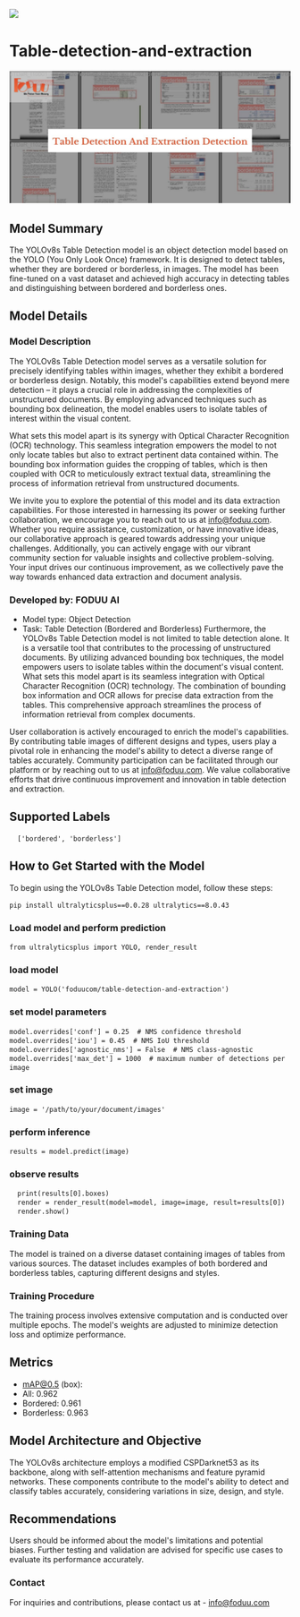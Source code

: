 [![](https://img.shields.io/badge/hugging_face-space-yellow)](https://huggingface.co/spaces/foduucom/table-extraction-yolov8)
# **Table-detection-and-extraction**

![](https://github.com/foduucom/table-detection-and-extraction/blob/main/thumbnail.jpg)
## Model Summary
  The YOLOv8s Table Detection model is an object detection model based on the YOLO (You Only Look Once) framework. It is designed to detect tables, whether they are bordered or borderless, in images. The model has been fine-tuned on a vast dataset and achieved high accuracy in detecting tables and distinguishing between bordered and borderless ones.

## Model Details

### Model Description
  The YOLOv8s Table Detection model serves as a versatile solution for precisely identifying tables within images, whether they exhibit a bordered or borderless design. Notably, this model's capabilities extend beyond mere detection – it plays a crucial role in addressing the complexities of unstructured documents. By employing advanced techniques such as bounding box delineation, the model enables users to isolate tables of interest within the visual content.

What sets this model apart is its synergy with Optical Character Recognition (OCR) technology. This seamless integration empowers the model to not only locate tables but also to extract pertinent data contained within. The bounding box information guides the cropping of tables, which is then coupled with OCR to meticulously extract textual data, streamlining the process of information retrieval from unstructured documents.

We invite you to explore the potential of this model and its data extraction capabilities. For those interested in harnessing its power or seeking further collaboration, we encourage you to reach out to us at info@foduu.com. Whether you require assistance, customization, or have innovative ideas, our collaborative approach is geared towards addressing your unique challenges. Additionally, you can actively engage with our vibrant community section for valuable insights and collective problem-solving. Your input drives our continuous improvement, as we collectively pave the way towards enhanced data extraction and document analysis.

### Developed by: FODUU AI
* Model type: Object Detection
* Task: Table Detection (Bordered and Borderless)
Furthermore, the YOLOv8s Table Detection model is not limited to table detection alone. It is a versatile tool that contributes to the processing of unstructured documents. By utilizing advanced bounding box techniques, the model empowers users to isolate tables within the document's visual content. What sets this model apart is its seamless integration with Optical Character Recognition (OCR) technology. The combination of bounding box information and OCR allows for precise data extraction from the tables. This comprehensive approach streamlines the process of information retrieval from complex documents.

User collaboration is actively encouraged to enrich the model's capabilities. By contributing table images of different designs and types, users play a pivotal role in enhancing the model's ability to detect a diverse range of tables accurately. Community participation can be facilitated through our platform or by reaching out to us at info@foduu.com. We value collaborative efforts that drive continuous improvement and innovation in table detection and extraction.


## Supported Labels
```
  ['bordered', 'borderless'] 
```
## How to Get Started with the Model
  To begin using the YOLOv8s Table Detection model, follow these steps:
```
pip install ultralyticsplus==0.0.28 ultralytics==8.0.43
```
### Load model and perform prediction
```
from ultralyticsplus import YOLO, render_result
```
### load model
```
model = YOLO('foduucom/table-detection-and-extraction')
```
### set model parameters
  ```
  model.overrides['conf'] = 0.25  # NMS confidence threshold
  model.overrides['iou'] = 0.45  # NMS IoU threshold
  model.overrides['agnostic_nms'] = False  # NMS class-agnostic
  model.overrides['max_det'] = 1000  # maximum number of detections per image
  ```
### set image
```
image = '/path/to/your/document/images'
```
### perform inference
```
results = model.predict(image)
```
### observe results
```
  print(results[0].boxes)
  render = render_result(model=model, image=image, result=results[0])
  render.show()
```



### Training Data
  The model is trained on a diverse dataset containing images of tables from various sources. The dataset includes examples of both bordered and borderless tables, capturing different designs and styles.

### Training Procedure
  The training process involves extensive computation and is conducted over multiple epochs. The model's weights are adjusted to minimize detection loss and optimize performance.

## Metrics
  * mAP@0.5 (box):
  * All: 0.962
  * Bordered: 0.961
  * Borderless: 0.963
## Model Architecture and Objective
  The YOLOv8s architecture employs a modified CSPDarknet53 as its backbone, along with self-attention mechanisms and feature pyramid networks. These components contribute to the model's ability to detect and classify tables accurately, considering variations in size, design, and style.



## Recommendations
  Users should be informed about the model's limitations and potential biases. Further testing and validation are advised for specific use cases to evaluate its performance accurately.



### Contact 
For inquiries and contributions, please contact us at - [info@foduu.com](mailto:info@foduu.com)
